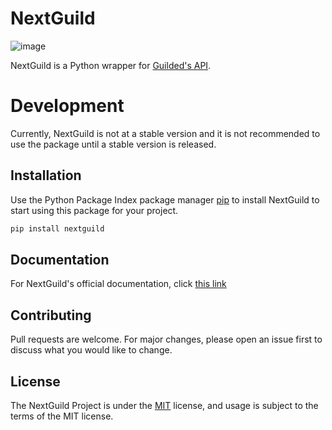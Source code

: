 # NextGuild
![image](https://user-images.githubusercontent.com/77706434/225704407-da247647-9c9f-4115-a2f1-93d567f46ea7.png)


NextGuild is a Python wrapper for [Guilded's API](https://www.guilded.gg/docs/api/).


# Development

Currently, NextGuild is not at a stable version and it is not recommended to use the package until a stable version is released.
## Installation

Use the Python Package Index package manager [pip](https://pip.pypa.io/en/stable/) to install NextGuild to start using this package for your project.

```bash
pip install nextguild
```

## Documentation

For NextGuild's official documentation, click [this link](https://github.com/ArjunSharda/nextguild/docs/)

## Contributing

Pull requests are welcome. For major changes, please open an issue first
to discuss what you would like to change.

## License

The NextGuild Project is under the [MIT](https://choosealicense.com/licenses/mit/) license, and usage is subject to the terms of the MIT license.


